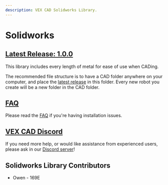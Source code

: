 ```yaml
---
description: VEX CAD Solidworks Library.
---
```


# Solidworks

## [Latest Release: 1.0.0](https://github.com/VEX-CAD/VEX-CAD-Solidworks/releases/latest)

This library includes every length of metal for ease of use when CADing.

The recommended file structure is to have a CAD folder anywhere on your computer, and place the [latest release](https://github.com/VEX-CAD/VEX-CAD-Solidworks/releases/latest) in this folder. Every new robot you create will be a new folder in the CAD folder.

## [FAQ](https://github.com/VEX-CAD/VEX-CAD-Solidworks/wiki)

Please read the [FAQ](https://github.com/VEX-CAD/VEX-CAD-Solidworks/wiki) if you're having installation issues.

## [VEX CAD Discord](https://discord.gg/BKV3DJm)

If you need more help, or would like assistance from experienced users, please ask in our [Discord server](https://discord.gg/BKV3DJm)!

## Solidworks Library Contributors

* Owen - 169E

